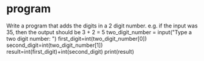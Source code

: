 # program
Write a program that adds the digits in a 2 digit number. e.g. if the input was 35, then the output should be 3 + 2 = 5
two_digit_number = input("Type a two digit number: ")
first_digit=int(two_digit_number[0])
second_digit=int(two_digit_number[1])
result=int(first_digit)+int(second_digit)
print(result)
